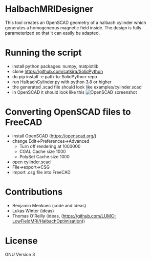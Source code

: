 # HalbachMRIDesigner
This tool creates an OpenSCAD geometry of a halbach cylinder which generates a homogeneous magnetic field inside. The design is fully parameterized so that it can easily be adapted. 

# Running the script
- install python packages: numpy, matplotlib
- clone https://github.com/catkira/SolidPython
- do pip install -e path-to-SolidPython-repo
- run HalbachCylinder.py with python 3.8 or higher
- the generated .scad file should look like examples/cylinder.scad
- in OpenSCAD it should look like this
![OpenSCAD screenshot](https://github.com/menkueclab/HalbachMRIDesigner/blob/master/cylinder.png?raw=true)

# Converting OpenSCAD files to FreeCAD
- install OpenSCAD (https://openscad.org/)
- change Edit->Preferences->Advanced
  - Turn off rendering at 1000000
  - CGAL Cache size 1000
  - PolySet Cache size 1000
- open cylinder.scad
- File->export->CSG
- Import .csg file into FreeCAD

# Contributions
- Benjamin Menkuec (code and ideas)
- Lukas Winter (ideas)
- Thomas O'Reilly (ideas, (https://github.com/LUMC-LowFieldMRI/HalbachOptimisation))

# License
GNU Version 3
